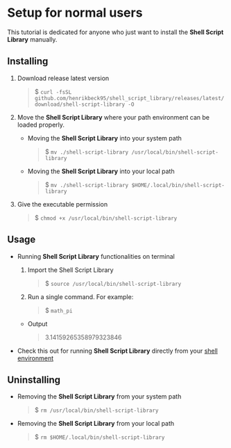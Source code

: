 # Setup for normal users

This tutorial is dedicated for anyone who just want to install the **Shell Script Library** manually.

## Installing

1. Download release latest version
    > $ `curl -fsSL github.com/henrikbeck95/shell_script_library/releases/latest/download/shell-script-library -O`

1. Move the **Shell Script Library** where your path environment can be loaded properly.
    - Moving the **Shell Script Library** into your system path
        > $ `mv ./shell-script-library /usr/local/bin/shell-script-library`

    - Moving the **Shell Script Library** into your local path
        > $ `mv ./shell-script-library $HOME/.local/bin/shell-script-library`

1. Give the executable permission
    > $ `chmod +x /usr/local/bin/shell-script-library`

## Usage

- Running **Shell Script Library** functionalities on terminal
    1. Import the Shell Script Library
        > $ `source /usr/local/bin/shell-script-library`

    1. Run a single command. For example:
        > $ `math_pi`

    - Output
        > 3.14159265358979323846

- Check this out for running **Shell Script Library** directly from your [shell environment](./setup_enviroment.md)

## Uninstalling

- Removing the **Shell Script Library** from your system path
    > $ `rm /usr/local/bin/shell-script-library`
    
- Removing the **Shell Script Library** from your local path
    > $ `rm $HOME/.local/bin/shell-script-library`
